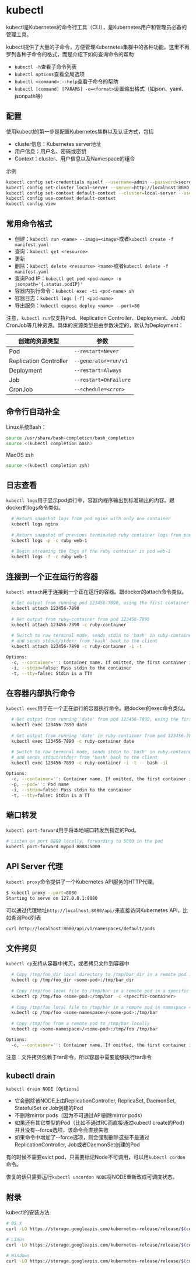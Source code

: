 # kubectl

kubectl是Kubernetes的命令行工具（CLI），是Kubernetes用户和管理员必备的管理工具。

kubectl提供了大量的子命令，方便管理Kubernetes集群中的各种功能。这里不再罗列各种子命令的格式，而是介绍下如何查询命令的帮助

- `kubectl -h`查看子命令列表
- `kubectl options`查看全局选项
- `kubectl <command> --help`查看子命令的帮助
- `kubectl [command] [PARAMS] -o=<format>`设置输出格式（如json、yaml、jsonpath等）

## 配置

使用kubectl的第一步是配置Kubernetes集群以及认证方式，包括

- cluster信息：Kubernetes server地址
- 用户信息：用户名、密码或密钥
- Context：cluster、用户信息以及Namespace的组合

示例

```sh
kubectl config set-credentials myself --username=admin --password=secret
kubectl config set-cluster local-server --server=http://localhost:8080
kubectl config set-context default-context --cluster=local-server --user=myself --namespace=default
kubectl config use-context default-context
kubectl config view
```

## 常用命令格式

- 创建：`kubectl run <name> --image=<image>`或者`kubectl create -f manifest.yaml`
- 查询：`kubectl get <resource>`
- 更新
- 删除：`kubectl delete <resource> <name>`或者`kubectl delete -f manifest.yaml`
- 查询Pod IP：`kubectl get pod <pod-name> -o jsonpath='{.status.podIP}'`
- 容器内执行命令：`kubectl exec -ti <pod-name> sh`
- 容器日志：`kubectl logs [-f] <pod-name>`
- 导出服务：`kubectl expose deploy <name> --port=80`

注意，`kubectl run`仅支持Pod、Replication Controller、Deployment、Job和CronJob等几种资源。具体的资源类型是由参数决定的，默认为Deployment：

|创建的资源类型|参数|
|------------|---|
|Pod|`--restart=Never`|
|Replication Controller|`--generator=run/v1`|
|Deployment|`--restart=Always`|
|Job|`--restart=OnFailure`|
|CronJob|`--schedule=<cron>`|

## 命令行自动补全

Linux系统Bash：

```sh
source /usr/share/bash-completion/bash_completion
source <(kubectl completion bash)
```

MacOS zsh

```sh
source <(kubectl completion zsh)
```

## 日志查看
`kubectl logs`用于显示pod运行中，容器内程序输出到标准输出的内容。跟docker的logs命令类似。
```sh
  # Return snapshot logs from pod nginx with only one container
  kubectl logs nginx
  
  # Return snapshot of previous terminated ruby container logs from pod web-1
  kubectl logs -p -c ruby web-1
  
  # Begin streaming the logs of the ruby container in pod web-1
  kubectl logs -f -c ruby web-1
```

## 连接到一个正在运行的容器
`kubectl attach`用于连接到一个正在运行的容器。跟docker的attach命令类似。
```sh
  # Get output from running pod 123456-7890, using the first container by default
  kubectl attach 123456-7890
  
  # Get output from ruby-container from pod 123456-7890
  kubectl attach 123456-7890 -c ruby-container
  
  # Switch to raw terminal mode, sends stdin to 'bash' in ruby-container from pod 123456-7890
  # and sends stdout/stderr from 'bash' back to the client
  kubectl attach 123456-7890 -c ruby-container -i -t

Options:
  -c, --container='': Container name. If omitted, the first container in the pod will be chosen
  -i, --stdin=false: Pass stdin to the container
  -t, --tty=false: Stdin is a TTY
```
## 在容器内部执行命令
`kubectl exec`用于在一个正在运行的容器执行命令。跟docker的exec命令类似。
```sh
  # Get output from running 'date' from pod 123456-7890, using the first container by default
  kubectl exec 123456-7890 date
  
  # Get output from running 'date' in ruby-container from pod 123456-7890
  kubectl exec 123456-7890 -c ruby-container date
  
  # Switch to raw terminal mode, sends stdin to 'bash' in ruby-container from pod 123456-7890
  # and sends stdout/stderr from 'bash' back to the client
  kubectl exec 123456-7890 -c ruby-container -i -t -- bash -il

Options:
  -c, --container='': Container name. If omitted, the first container in the pod will be chosen
  -p, --pod='': Pod name
  -i, --stdin=false: Pass stdin to the container
  -t, --tty=false: Stdin is a TT
```

## 端口转发
`kubectl port-forward`用于将本地端口转发到指定的Pod。
```sh
# Listen on port 8888 locally, forwarding to 5000 in the pod
kubectl port-forward mypod 8888:5000
```

## API Server 代理
`kubectl proxy`命令提供了一个Kubernetes API服务的HTTP代理。
```sh
$ kubectl proxy --port=8080
Starting to serve on 127.0.0.1:8080
```
可以通过代理地址`http://localhost:8080/api/`来直接访问Kubernetes API，比如查询Pod列表
```sh
curl http://localhost:8080/api/v1/namespaces/default/pods
```

## 文件拷贝
`kubectl cp`支持从容器中拷贝，或者拷贝文件到容器中
```sh
  # Copy /tmp/foo_dir local directory to /tmp/bar_dir in a remote pod in the default namespace
  kubectl cp /tmp/foo_dir <some-pod>:/tmp/bar_dir
  
  # Copy /tmp/foo local file to /tmp/bar in a remote pod in a specific container
  kubectl cp /tmp/foo <some-pod>:/tmp/bar -c <specific-container>
  
  # Copy /tmp/foo local file to /tmp/bar in a remote pod in namespace <some-namespace>
  kubectl cp /tmp/foo <some-namespace>/<some-pod>:/tmp/bar
  
  # Copy /tmp/foo from a remote pod to /tmp/bar locally
  kubectl cp <some-namespace>/<some-pod>:/tmp/foo /tmp/bar

Options:
  -c, --container='': Container name. If omitted, the first container in the pod will be chosen
```
注意：文件拷贝依赖于tar命令，所以容器中需要能够执行tar命令


## kubectl drain

```
kubectl drain NODE [Options]
```

- 它会删除该NODE上由ReplicationController, ReplicaSet, DaemonSet, StatefulSet or Job创建的Pod
- 不删除mirror pods（因为不可通过API删除mirror pods）
- 如果还有其它类型的Pod（比如不通过RC而直接通过kubectl create的Pod）并且没有--force选项，该命令会直接失败
- 如果命令中增加了--force选项，则会强制删除这些不是通过ReplicationController, Job或者DaemonSet创建的Pod

有的时候不需要evict pod，只需要标记Node不可调用，可以用`kubectl cordon`命令。

恢复的话只需要运行`kubectl uncordon NODE`将NODE重新改成可调度状态。

## 附录

kubectl的安装方法

```sh
# OS X
curl -LO https://storage.googleapis.com/kubernetes-release/release/$(curl -s https://storage.googleapis.com/kubernetes-release/release/stable.txt)/bin/darwin/amd64/kubectl

# Linux
curl -LO https://storage.googleapis.com/kubernetes-release/release/$(curl -s https://storage.googleapis.com/kubernetes-release/release/stable.txt)/bin/linux/amd64/kubectl

# Windows
curl -LO https://storage.googleapis.com/kubernetes-release/release/$(curl -s https://storage.googleapis.com/kubernetes-release/release/stable.txt)/bin/windows/amd64/kubectl.exe
```
